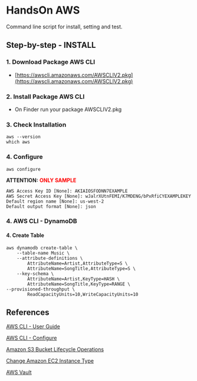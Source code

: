 # HandsOn AWS

Command line script for install, setting and test.


## Step-by-step - INSTALL

### 1. Download Package AWS CLI


- [https://awscli.amazonaws.com/AWSCLIV2.pkg](https://awscli.amazonaws.com/AWSCLIV2.pkg)


### 2. Install Package AWS CLI

- On Finder run your package AWSCLIV2.pkg

### 3. Check Installation

```
aws --version
which aws
```

### 4. Configure


```
aws configure
```

**ATTENTION:** <b style="color:red;">ONLY SAMPLE</b>

```
AWS Access Key ID [None]: AKIAIOSFODNN7EXAMPLE
AWS Secret Access Key [None]: wJalrXUtnFEMI/K7MDENG/bPxRfiCYEXAMPLEKEY
Default region name [None]: us-west-2
Default output format [None]: json
```


### 4. AWS CLI - DynamoDB

#### 4. Create Table

```shell
aws dynamodb create-table \
    --table-name Music \
    --attribute-definitions \
        AttributeName=Artist,AttributeType=S \
        AttributeName=SongTitle,AttributeType=S \
    --key-schema \
        AttributeName=Artist,KeyType=HASH \
        AttributeName=SongTitle,KeyType=RANGE \
--provisioned-throughput \
        ReadCapacityUnits=10,WriteCapacityUnits=10
```

## References

[AWS CLI - User Guide](https://docs.aws.amazon.com/pt_br/cli/latest/userguide/cli-chap-welcome.html)

[AWS CLI - Configure](https://docs.aws.amazon.com/pt_br/cli/latest/userguide/cli-configure-quickstart.html)

[Amazon S3 Bucket Lifecycle Operations](https://github.com/awsdocs/aws-doc-sdk-examples/tree/main/aws-cli/bash-linux/s3/bucket-lifecycle-operations)

[Change Amazon EC2 Instance Type](https://github.com/awsdocs/aws-doc-sdk-examples/tree/main/aws-cli/bash-linux/ec2/change-ec2-instance-type)

[AWS Vault](https://github.com/99designs/aws-vault)